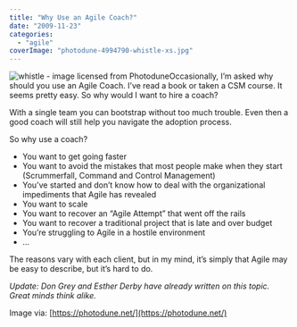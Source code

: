 ```yaml
---
title: "Why Use an Agile Coach?"
date: "2009-11-23"
categories: 
  - "agile"
coverImage: "photodune-4994790-whistle-xs.jpg"
---
```


![whistle - image licensed from Photodune](src/content/blog/why-use-an-agile-coach/images/photodune-4994790-whistle-xs.jpg)Occasionally, I’m asked why should you use an Agile Coach. I’ve read a book or taken a CSM course. It seems pretty easy. So why would I want to hire a coach?

With a single team you can bootstrap without too much trouble. Even then a good coach will still help you navigate the adoption process.

So why use a coach?

- You want to get going faster
- You want to avoid the mistakes that most people make when they start (Scrummerfall, Command and Control Management)
- You’ve started and don’t know how to deal with the organizational impediments that Agile has revealed
- You want to scale
- You want to recover an “Agile Attempt” that went off the rails
- You want to recover a traditional project that is late and over budget
- You’re struggling to Agile in a hostile environment
- …

The reasons vary with each client, but in my mind, it’s simply that Agile may be easy to describe, but it’s hard to do.

_Update: Don Grey and Esther Derby have already written on this topic. Great minds think alike._

Image via: [https://photodune.net/](https://photodune.net/)
